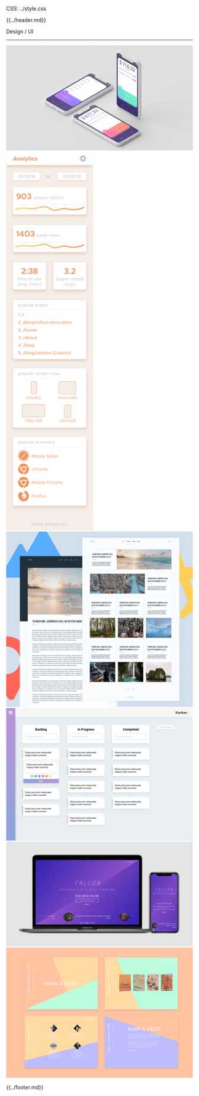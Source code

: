 CSS: ../style.css

{{../header.md}}

Design / UI

---

![](./images/innvoice1.png)
![](./images/website-analytics-mobile-final.png)
![](./images/travel-blog-final-2.png)
![](./images/kanban.png)
![](./images/falcon.png)
![](./images/kain-veer-mockup.png)

{{../footer.md}}
